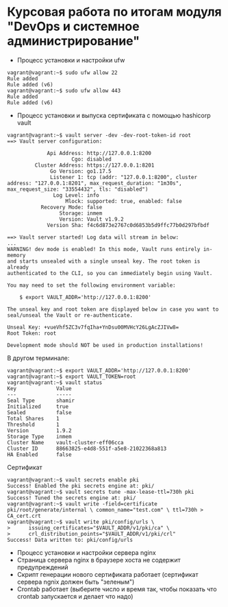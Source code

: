 # Курсовая работа по итогам модуля "DevOps и системное администрирование"

- Процесс установки и настройки ufw
```
vagrant@vagrant:~$ sudo ufw allow 22
Rule added
Rule added (v6)
vagrant@vagrant:~$ sudo ufw allow 443
Rule added
Rule added (v6)
```
- Процесс установки и выпуска сертификата с помощью hashicorp vault
```
vagrant@vagrant:~$ vault server -dev -dev-root-token-id root
==> Vault server configuration:

             Api Address: http://127.0.0.1:8200
                     Cgo: disabled
         Cluster Address: https://127.0.0.1:8201
              Go Version: go1.17.5
              Listener 1: tcp (addr: "127.0.0.1:8200", cluster address: "127.0.0.1:8201", max_request_duration: "1m30s", max_request_size: "33554432", tls: "disabled")
               Log Level: info
                   Mlock: supported: true, enabled: false
           Recovery Mode: false
                 Storage: inmem
                 Version: Vault v1.9.2
             Version Sha: f4c6d873e2767c0d6853b5d9ffc77b0d297bfbdf

==> Vault server started! Log data will stream in below:
...
WARNING! dev mode is enabled! In this mode, Vault runs entirely in-memory
and starts unsealed with a single unseal key. The root token is already
authenticated to the CLI, so you can immediately begin using Vault.

You may need to set the following environment variable:

    $ export VAULT_ADDR='http://127.0.0.1:8200'

The unseal key and root token are displayed below in case you want to
seal/unseal the Vault or re-authenticate.

Unseal Key: +vueVhf5ZC3v7fqIha+YnDsu00MVHcY26LgAcZJIVw8=
Root Token: root

Development mode should NOT be used in production installations!
```
В другом терминале:
```
vagrant@vagrant:~$ export VAULT_ADDR='http://127.0.0.1:8200'
vagrant@vagrant:~$ export VAULT_TOKEN=root
vagrant@vagrant:~$ vault status
Key             Value
---             -----
Seal Type       shamir
Initialized     true
Sealed          false
Total Shares    1
Threshold       1
Version         1.9.2
Storage Type    inmem
Cluster Name    vault-cluster-eff06cca
Cluster ID      88663825-e4d8-551f-a5e8-21022368a813
HA Enabled      false
```
Сертификат
```
vagrant@vagrant:~$ vault secrets enable pki
Success! Enabled the pki secrets engine at: pki/
vagrant@vagrant:~$ vault secrets tune -max-lease-ttl=730h pki
Success! Tuned the secrets engine at: pki/
vagrant@vagrant:~$ vault write -field=certificate pki/root/generate/internal \ common_name="test.com" \ ttl=730h > CA_cert.crt
vagrant@vagrant:~$ vault write pki/config/urls \
>      issuing_certificates="$VAULT_ADDR/v1/pki/ca" \
>      crl_distribution_points="$VAULT_ADDR/v1/pki/crl"
Success! Data written to: pki/config/urls
```
- Процесс установки и настройки сервера nginx
- Страница сервера nginx в браузере хоста не содержит предупреждений 
- Скрипт генерации нового сертификата работает (сертификат сервера ngnix должен быть "зеленым")
- Crontab работает (выберите число и время так, чтобы показать что crontab запускается и делает что надо)
